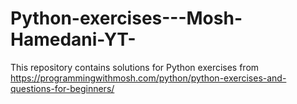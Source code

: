 # Python-exercises---Mosh-Hamedani-YT-

This repository contains solutions for Python exercises from https://programmingwithmosh.com/python/python-exercises-and-questions-for-beginners/

